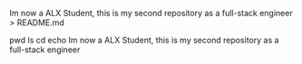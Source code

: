 Im now a ALX Student, this is my second repository as a full-stack engineer > README.md

pwd
ls
cd
echo Im now a ALX Student, this is my second repository as a full-stack engineer

